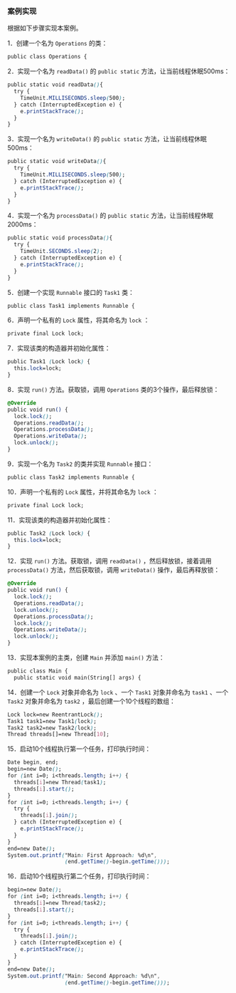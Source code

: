 ### 案例实现

根据如下步骤实现本案例。

1．创建一个名为 `Operations` 的类：

```css
public class Operations {
```

2．实现一个名为 `readData()` 的 `public static` 方法，让当前线程休眠500ms：

```css
public static void readData(){
  try {
    TimeUnit.MILLISECONDS.sleep(500);
  } catch (InterruptedException e) {
    e.printStackTrace();
  }
}
```

3．实现一个名为 `writeData()` 的 `public static` 方法，让当前线程休眠500ms：

```css
public static void writeData(){
  try {
    TimeUnit.MILLISECONDS.sleep(500);
  } catch (InterruptedException e) {
    e.printStackTrace();
  }
}
```

4．实现一个名为 `processData()` 的 `public static` 方法，让当前线程休眠2000ms：

```css
public static void processData(){
  try {
    TimeUnit.SECONDS.sleep(2);
  } catch (InterruptedException e) {
    e.printStackTrace();
  }
}
```

5．创建一个实现 `Runnable` 接口的 `Task1` 类：

```css
public class Task1 implements Runnable {
```

6．声明一个私有的 `Lock` 属性，将其命名为 `lock` ：

```css
private final Lock lock;
```

7．实现该类的构造器并初始化属性：

```css
public Task1 (Lock lock) {
  this.lock=lock;
}
```

8．实现 `run()` 方法。获取锁，调用 `Operations` 类的3个操作，最后释放锁：

```css
@Override
public void run() {
  lock.lock();
  Operations.readData();
  Operations.processData();
  Operations.writeData();
  lock.unlock();
}
```

9．实现一个名为 `Task2` 的类并实现 `Runnable` 接口：

```css
public class Task2 implements Runnable {
```

10．声明一个私有的 `Lock` 属性，并将其命名为 `lock` ：

```css
private final Lock lock;
```

11．实现该类的构造器并初始化属性：

```css
public Task2 (Lock lock) {
  this.lock=lock;
}
```

12．实现 `run()` 方法。获取锁，调用 `readData()` ，然后释放锁，接着调用 `processData()` 方法，然后获取锁，调用 `writeData()` 操作，最后再释放锁：

```css
@Override
public void run() {
  lock.lock();
  Operations.readData();
  lock.unlock();
  Operations.processData();
  lock.lock();
  Operations.writeData();
  lock.unlock();
}
```

13．实现本案例的主类，创建 `Main` 并添加 `main()` 方法：

```css
public class Main {
  public static void main(String[] args) {
```

14．创建一个 `Lock` 对象并命名为 `lock` 、一个 `Task1` 对象并命名为 `task1` 、一个 `Task2` 对象并命名为 `task2` ，最后创建一个10个线程的数组：

```css
Lock lock=new ReentrantLock();
Task1 task1=new Task1(lock);
Task2 task2=new Task2(lock);
Thread threads[]=new Thread[10];
```

15．启动10个线程执行第一个任务，打印执行时间：

```css
Date begin, end;
begin=new Date();
for (int i=0; i<threads.length; i++) {
  threads[i]=new Thread(task1);
  threads[i].start();
}
for (int i=0; i<threads.length; i++) {
  try {
    threads[i].join();
  } catch (InterruptedException e) {
    e.printStackTrace();
  }
}
end=new Date();
System.out.printf("Main: First Approach: %d\n",
                  (end.getTime()-begin.getTime()));
```

16．启动10个线程执行第二个任务，打印执行时间：

```css
begin=new Date();
for (int i=0; i<threads.length; i++) {
  threads[i]=new Thread(task2);
  threads[i].start();
}
for (int i=0; i<threads.length; i++) {
  try {
    threads[i].join();
  } catch (InterruptedException e) {
    e.printStackTrace();
  }
}
end=new Date();
System.out.printf("Main: Second Approach: %d\n",
                  (end.getTime()-begin.getTime()));
```

